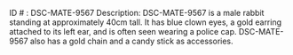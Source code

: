 ID # : DSC-MATE-9567
Description: DSC-MATE-9567 is a male rabbit standing at approximately 40cm tall. It has blue clown eyes, a gold earring attached to its left ear, and is often seen wearing a police cap. DSC-MATE-9567 also has a gold chain and a candy stick as accessories.